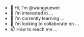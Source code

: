 - 👋 Hi, I’m @wangyuewei
- 👀 I’m interested in ...
- 🌱 I’m currently learning ...
- 💞️ I’m looking to collaborate on ...
- 📫 How to reach me ...

<!---
wangyuewei/wangyuewei is a ✨ special ✨ repository because its `README.md` (this file) appears on your GitHub profile.
You can click the Preview link to take a look at your changes.
--->
